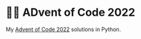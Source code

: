 # 🎅🏻 ADvent of Code 2022

My [Advent of Code 2022](https://adventofcode.com/2022) solutions in Python.
